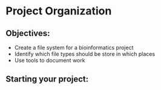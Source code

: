 # Project Organization

## Objectives:
* Create a file system for a bioinformatics project
* Identify which file types should be store in which places
* Use tools to document work

## Starting your project:
